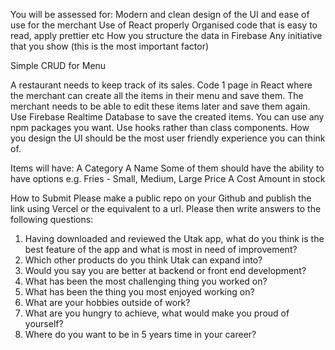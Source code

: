 You will be assessed for:
Modern and clean design of the UI and ease of use for the merchant
Use of React properly
Organised code that is easy to read, apply prettier etc
How you structure the data in Firebase
Any initiative that you show (this is the most important factor)

Simple CRUD for Menu

A restaurant needs to keep track of its sales. Code 1 page in React where the merchant can create all the items in their menu and save them. The merchant needs to be able to edit these items later and save them again.
Use Firebase Realtime Database to save the created items. You can use any npm packages you want. Use hooks rather than class components. How you design the UI should be the most user friendly experience you can think of.

Items will have:
A Category
A Name
Some of them should have the ability to have options e.g. Fries - Small, Medium, Large
Price
A Cost
Amount in stock


How to Submit
Please make a public repo on your Github and publish the link using Vercel or the equivalent to a url.
Please then write answers to the following questions:

1. Having downloaded and reviewed the Utak app, what do you think is the best feature of the app and what is most in need of improvement?
2. Which other products do you think Utak can expand into?
3. Would you say you are better at backend or front end development?
4. What has been the most challenging thing you worked on?
5. What has been the thing you most enjoyed working on?
6. What are your hobbies outside of work?
7. What are you hungry to achieve, what would make you proud of yourself? 
8. Where do you want to be in 5 years time in your career? 
